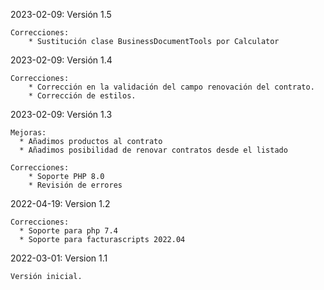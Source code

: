 2023-02-09: Versión 1.5

    Correcciones:
        * Sustitución clase BusinessDocumentTools por Calculator

2023-02-09: Versión 1.4
        
    Correcciones:
        * Corrección en la validación del campo renovación del contrato.
        * Corrección de estilos.
        

2023-02-09: Versión 1.3

    Mejoras:
      * Añadimos productos al contrato
      * Añadimos posibilidad de renovar contratos desde el listado
        
    Correcciones:
        * Soporte PHP 8.0
        * Revisión de errores


2022-04-19: Version 1.2

    Correcciones:
      * Soporte para php 7.4
      * Soporte para facturascripts 2022.04

2022-03-01: Version 1.1

    Versión inicial.
